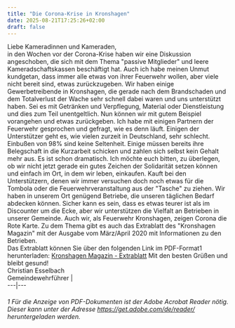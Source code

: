 ```yaml
---
title: "Die Corona-Krise in Kronshagen"
date: 2025-08-21T17:25:26+02:00
draft: false
---
```


Liebe Kameradinnen und Kameraden,  
in den Wochen vor der Corona-Krise haben wir eine Diskussion angeschoben, die sich mit dem Thema "passive Mitglieder" und leere Kameradschaftskassen beschäftigt hat. Auch ich habe meinen Unmut kundgetan, dass immer alle etwas von ihrer Feuerwehr wollen, aber viele nicht bereit sind, etwas zurückzugeben.
Wir haben einige Gewerbetreibende in Kronshagen, die gerade nach dem Brandschaden und dem Totalverlust der Wache sehr schnell dabei waren und uns unterstützt haben. Sei es mit Getränken und Verpflegung, Material oder Dienstleistung und dies zum Teil unentgeltlich. Nun können wir mit gutem Beispiel vorangehen und etwas zurückgeben.
Ich habe mit einigen Partnern der Feuerwehr gesprochen und gefragt, wie es denn läuft. Einigen der Unterstützer geht es, wie vielen zurzeit in Deutschland, sehr schlecht. Einbußen von 98% sind keine Seltenheit. Einige müssen bereits ihre Belegschaft in die Kurzarbeit schicken und zahlen sich selbst kein Gehalt mehr aus. Es ist schon dramatisch.
Ich möchte euch bitten, zu überlegen, ob wir nicht jetzt gerade ein gutes Zeichen der Solidarität setzen können und einfach im Ort, in dem wir leben, einkaufen. Kauft bei den Unterstützern, denen wir immer versuchen doch noch etwas für die Tombola oder die Feuerwehrveranstaltung aus der "Tasche" zu ziehen. Wir haben in unserem Ort genügend Betriebe, die unseren täglichen Bedarf abdecken können. Sicher kann es sein, dass es etwas teurer ist als im Discounter um die Ecke, aber wir unterstützen die Vielfalt an Betrieben in unserer Gemeinde.
Auch wir, als Feuerwehr Kronshagen, zeigen Corona die Rote Karte.
Zu dem Thema gibt es auch das Extrablatt des "Kronshagen Magazin" mit der Ausgabe vom März/April 2020 mit Informationen zu den Betrieben.  
Das Extrablatt können Sie über den folgenden Link im PDF-Format1 herunterladen: [Kronshagen Magazin - Extrablatt](/images/artikel/KM59b-Extraseiten.pdf)
Mit den besten Grüßen und bleibt gesund!  
Christian Esselbach  
Gemeindewehrführer
|   
---|---  
###### 1 Für die Anzeige von PDF-Dokumenten ist der Adobe Acrobat Reader nötig. Dieser kann unter der Adresse <https://get.adobe.com/de/reader/> heruntergeladen werden.
